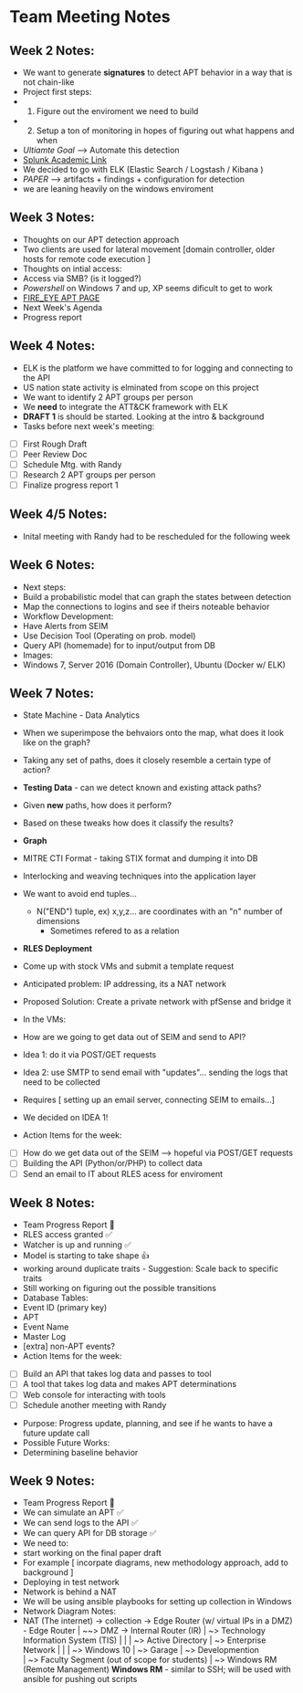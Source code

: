 # Team Meeting Notes

## Week 2 Notes:

- We want to generate **signatures** to detect APT behavior in a way that is not chain-like
- Project first steps:
 - 1) Figure out the enviroment we need to build
 - 2) Setup a ton of monitoring in hopes of figuring out what happens and when
- *Ultiamte Goal* --> Automate this detection
- [Splunk Academic Link](https://www.splunk.com/en_us/solutions/industries/higher-education/academic-licenses.html)
- We decided to go with ELK (Elastic Search / Logstash / Kibana )
- *PAPER* --> artifacts + findings + configuration for detection
- we are leaning heavily on the windows enviroment

## Week 3 Notes:

- Thoughts on our APT detection approach
 - Two clients are used for lateral movement [domain controller, older hosts for remote code execution ]
- Thoughts on intial access:
 - Access via SMB? (is it logged?)
- *Powershell* on Windows 7 and up, XP seems dificult to get to work
- [FIRE_EYE APT PAGE ](https://www.fireeye.com/current-threats/apt-groups.html)
- Next Week's Agenda
 - Progress report

## Week 4 Notes:

- ELK is the platform we have committed to for logging and connecting to the API
- US nation state activity is elminated from scope on this project
- We want to identify 2 APT groups per person
- We **need** to integrate the ATT&CK framework with ELK
- **DRAFT 1** is should be started. Looking at the intro & background
- Tasks before next week's meeting:
 - [ ] First Rough Draft
 - [ ] Peer Review Doc
 - [ ] Schedule Mtg. with Randy
 - [ ] Research 2 APT groups per person
 - [ ] Finalize progress report 1

## Week 4/5 Notes:

- Inital meeting with Randy had to be rescheduled for the following week

## Week 6 Notes:

- Next steps:
 - Build a probabilistic model that can graph the states between detection
 - Map the connections to logins and see if theirs noteable behavior
 - Workflow Development:
  - Have Alerts from SEIM
  - Use Decision Tool (Operating on prob. model)
  - Query API (homemade) for to input/output from DB
- Images:
 - Windows 7, Server 2016 (Domain Controller), Ubuntu (Docker w/ ELK)

## Week 7 Notes:

- State Machine - Data Analytics
 - When we superimpose the behvaiors onto the map, what does it look like on the graph?
 - Taking any set of paths, does it closely resemble a certain type of action?
- **Testing Data** - can we detect known and existing attack paths?
- Given **new** paths, how does it perform?
 - Based on these tweaks how does it classify the results?
- **Graph**
 - MITRE CTI Format - taking STIX format and dumping it into DB
  - Interlocking and weaving techniques into the application layer
  - We want to avoid end tuples...
    - N("END") tuple, ex) x,y,z... are coordinates with an "n" number of dimensions
      - Sometimes refered to as a relation
- **RLES Deployment**
 - Come up with stock VMs and submit a template request
 - Anticipated problem: IP addressing, its a NAT network
 - Proposed Solution: Create a private network with pfSense and bridge it

- In the VMs:
 - How are we going to get data out of SEIM and send to API?
  - Idea 1: do it via POST/GET requests
  - Idea 2: use SMTP to send email with "updates"... sending the logs that need to be collected
   - Requires [ setting up an email server, connecting SEIM to emails...]
 - We decided on IDEA 1!

- Action Items for the week:
 - [ ]  How do we get data out of the SEIM --> hopeful via POST/GET requests
 - [ ]  Building the API (Python/or/PHP) to collect data
 - [ ]  Send an email to IT about RLES acess for enviroment

## Week 8 Notes:
 
 - Team Progress Report :mega:
  - RLES access granted :white_check_mark:
  - Watcher is up and running :white_check_mark:
  - Model is starting to take shape :thumbsup:
   - working around duplicate traits
    - Suggestion: Scale back to specific traits
   - Still working on figuring out the possible transitions
 - Database Tables:
  - Event ID (primary key)
  - APT
  - Event Name
  - Master Log
  - [extra] non-APT events?
- Action Items for the week:
 - [ ] Build an API that takes log data and passes to tool 
 - [ ] A tool that takes log data and makes APT determinations
 - [ ] Web console for interacting with tools
 - [ ] Schedule another meeting with Randy
  - Purpose: Progress update, planning, and see if he wants to have a future update call
- Possible Future Works:
 - Determining baseline behavior

## Week 9 Notes:

 - Team Progress Report :mega:
  - We can simulate an APT :white_check_mark:
  - We can send logs to the API :white_check_mark:
  - We can query API for DB storage :white_check_mark:
 - We need to:
  - start working on the final paper draft
   - For example [ incorpate diagrams, new methodology approach, add to background ]
 - Deploying in test network
  - Network is behind a NAT
   - We will be using ansible playbooks for setting up collection in Windows
  - Network Diagram Notes:
   - NAT (The internet) -> collection -> Edge Router (w/ virtual IPs in a DMZ)
    - Edge Router 
	   |
	    ~~> DMZ -> Internal Router (IR)
    		 |
		 ~> Technology Information System (TIS)
		 |		|
		 |		~> Active Directory
		 |
		 ~> Enterprise Network
		 |	   |
		 |	   ~> Windows 10
		 |
		 ~> Garage
		 |
		 ~> Developmention	
		 |
		 ~> Faculty Segment (out of scope for students)
		 	   |
			   ~> Windows RM (Remote Management)			**Windows RM** - similar to SSH; will be used with ansible for pushing out scripts


